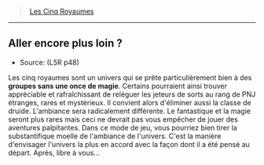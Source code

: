 ﻿---
!GenericItem
Id: l5r_gofurther_hd.md#aller-encore-plus-loin-?
RootId: l5r_gofurther_hd.md
ParentLink: l5r_index_hd.md
Name: Aller encore plus loin ?
ParentName: Les Cinq Royaumes
NameLevel: 2
Source: (L5R p48)
Attributes:
  ParentNameLink: '[Les Cinq Royaumes](hd_l5r_index.md)'
  Markdown: >+
    >  <!--ParentNameLink-->[Les Cinq Royaumes](hd_l5r_index.md)<!--/ParentNameLink-->


    ---



    ## <!--Name-->Aller encore plus loin ?<!--/Name-->


    - Source: <!--Source-->(L5R p48)<!--/Source-->


    Les cinq royaumes sont un univers qui se prête particulièrement bien à des **groupes sans une once de magie**. Certains pourraient ainsi trouver appréciable et rafraîchissant de reléguer les jeteurs de sorts au rang de PNJ étranges, rares et mystérieux. Il convient alors d'éliminer aussi la classe de druide. L'ambiance sera radicalement différente. Le fantastique et la magie seront plus rares mais ceci ne devrait pas vous empêcher de jouer des aventures palpitantes. Dans ce mode de jeu, vous pourriez bien tirer la substantifique moelle de l'ambiance de l'univers. C'est la manière d'envisager l'univers la plus en accord avec la façon dont il a été pensé au départ. Après, libre à vous…

  Name: Aller encore plus loin ?
  Source: (L5R p48)
AttributesDictionary: >+
  ParentNameLink: '[Les Cinq Royaumes](hd_l5r_index.md)'

  Markdown: >+

    >  <!--ParentNameLink-->[Les Cinq Royaumes](hd_l5r_index.md)<!--/ParentNameLink-->





    ---







    ## <!--Name-->Aller encore plus loin ?<!--/Name-->





    - Source: <!--Source-->(L5R p48)<!--/Source-->





    Les cinq royaumes sont un univers qui se prête particulièrement bien à des **groupes sans une once de magie**. Certains pourraient ainsi trouver appréciable et rafraîchissant de reléguer les jeteurs de sorts au rang de PNJ étranges, rares et mystérieux. Il convient alors d'éliminer aussi la classe de druide. L'ambiance sera radicalement différente. Le fantastique et la magie seront plus rares mais ceci ne devrait pas vous empêcher de jouer des aventures palpitantes. Dans ce mode de jeu, vous pourriez bien tirer la substantifique moelle de l'ambiance de l'univers. C'est la manière d'envisager l'univers la plus en accord avec la façon dont il a été pensé au départ. Après, libre à vous…



  Name: Aller encore plus loin ?

  Source: (L5R p48)

---
>  [Les Cinq Royaumes](hd_l5r_index.md)

---


## Aller encore plus loin ?

- Source: (L5R p48)

Les cinq royaumes sont un univers qui se prête particulièrement bien à des **groupes sans une once de magie**. Certains pourraient ainsi trouver appréciable et rafraîchissant de reléguer les jeteurs de sorts au rang de PNJ étranges, rares et mystérieux. Il convient alors d'éliminer aussi la classe de druide. L'ambiance sera radicalement différente. Le fantastique et la magie seront plus rares mais ceci ne devrait pas vous empêcher de jouer des aventures palpitantes. Dans ce mode de jeu, vous pourriez bien tirer la substantifique moelle de l'ambiance de l'univers. C'est la manière d'envisager l'univers la plus en accord avec la façon dont il a été pensé au départ. Après, libre à vous…

